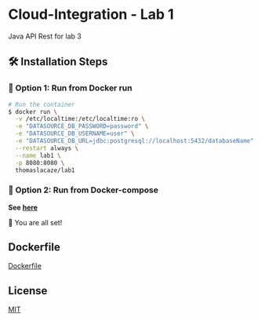 # Cloud-Integration - Lab 1

Java API Rest for lab 3

## 🛠️ Installation Steps

### 🐳 Option 1: Run from Docker run

```bash
# Run the container
$ docker run \
  -v /etc/localtime:/etc/localtime:ro \
  -e "DATASOURCE_DB_PASSWORD=password" \
  -e "DATASOURCE_DB_USERNAME=user" \
  -e "DATASOURCE_DB_URL=jdbc:postgresql://localhost:5432/databaseName" \
  --restart always \
  --name lab1 \
  -p 8080:8080 \
  thomaslacaze/lab1
```

### 🐳 Option 2: Run from Docker-compose

**See [here](https://github.com/Cloud-Integration-2021/lab1/blob/master/docker-compose.yml)** 


🌟 You are all set!

## Dockerfile
<a href="https://github.com/Cloud-Integration-2021/lab1/blob/master/Dockerfile">Dockerfile</a>

## License
<a href="https://github.com/Cloud-Integration-2021/lab1/blob/master/LICENSE">MIT</a>
